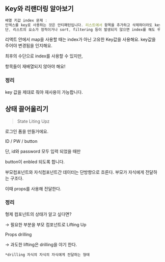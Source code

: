## Key와 리랜더링 알아보기

```jsx
배열 키값 index 문제 :
인덱스를 key로 사용하는 것은 안티패턴입니다. 리스트에서 항목을 추가하고 삭제하더라도 key 값이 변하지 않기 때문에 DOM 차원에서 컴포넌트가 바뀌지 않았다고 판단을 하게 되기 때문에 리스트가 업데이트 되어도 예상한 결과가 안나올 수 있다. 또한 리스트 중간의 원소를 추가, 삭제, 순서 변경하는 경우 비효율적으로 렌더링을 하게 된다.
단, 리스트의 요소가 정적이거나 sort, filtering 등이 발생되지 않으면 index를 해도 무방
```

리액트 안에서 map을 사용할 때는 index가 아닌 고유한 Key값을 사용해요. key값을 주어야 변경됨을 인지해요. 

최후의 수단으로 index를 사용할 수 있지만,

항목들이 재배열되지 않아야 해요!

### 정리

key 값을 제대로 줘야 재사용이 가능합니다.

## 상태 끌어올리기

> State Liting Upz
> 

로그인 폼을 만들거에요.

ID / PW / button

단,  id와 password 모두 입력 되었을 때만

button이 enbled 되도록 합니다. 

부모컴포넌트와 자식컴포넌트간 데이터는 단방향으로 흐른다. 부모가 자식에게 전달하는 구조다.

이때 props를 사용해 전달한다.

### 정리

형제 컴포넌트의 상태가 알고 싶다면?

→ 필요한 부분을 부모 컴포넌트로 Lifting Up 

Props drilling

→ 과도한 lifting은 drilling을 야기 한다. 

`*drilling 자식의 자식의 자식에게 전달하는 형태`